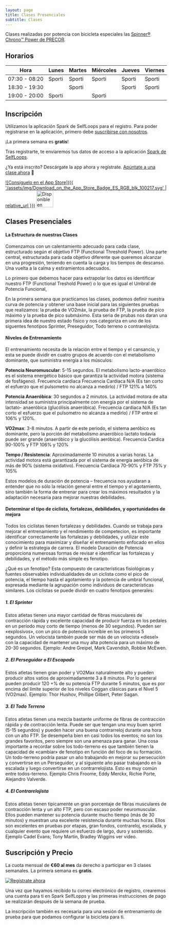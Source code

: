 ```yaml
---
layout: page
title: Clases Presenciales
subtitle: Clases
---
```


Clases realizadas por potencia con bicicleta especiales las  [Spinner® Chrono™ Power de PRECOR](https://spinning.com/content/pdfs/owners-manual/chrono-power.pdf).

## Horarios

| Hora | Lunes | Martes | Miércoles | Jueves | Viernes |
|------|-------|--------|-----------|--------|---------|
| 07:30 - 08:20 | Sporti | Sporti | Sporti | Sporti | Sporti |
| 18:30 - 19:30 |  | Sporti |  | Sporti | Sporti |
| 19:00 - 20:00 | Sporti |  | Sporti |  |  |

## Inscripción

Utilizamos la aplicación Spark de SelfLoops para el registro. Para poder registrarse en la aplicación, primero debe [suscribirse con nosotros](#Precio).

¡La primera semana es **gratis**!

Tras registrarte, te enviaremos tus datos de acceso a la aplicación [Spark de SelfLoops](https://www.selfloops.com/accounts/login).

¿Ya está inscrito? Descárgate la app ahora y regístrate. [Apúntate a una clase ahora](https://www.selfloops.com/team/sportitheclub) 💪

[![Consíguelo en el App Store]({{ '/assets/img/Download_on_the_App_Store_Badge_ES_RGB_blk_100217.svg' | relative_url }})](https://apps.apple.com/us/app/selfloops-spark/id1282997660?platform=iphone)
<a href='https://play.google.com/store/apps/details?id=selfloops.com.sloopsgroupfitness&pcampaignid=pcampaignidMKT-Other-global-all-co-prtnr-py-PartBadge-Mar2515-1'><img alt='Disponible en Google Play' src='https://play.google.com/intl/en_us/badges/static/images/badges/es_badge_web_generic.png' height="52"/></a>


## Clases Presenciales

#### La Estructura de nuestras Clases
Comenzamos con un calentamiento adecuado para cada clase, estructurado según el objetivo FTP (Functional Threshold Power). Una parte central, estructurada para cada objetivo diferente que queremos alcanzar en una progresión, teniendo en cuenta la carga y los tiempos de descanso. Una vuelta a la calma y estiramientos adecuados.

Lo primero que debemos hacer para extrapolar los datos es identificar nuestro FTP (Functional Treshold Power) o lo que es igual el Umbral de Potencia Funcional, 

En la primera semana que practicamos las clases, podemos definir nuestra curva de potencia y obtener una base inicial para las siguientes pruebas que realizamos: la prueba de VO2máx, la prueba de FTP, la prueba de pico máximo y la prueba de pico submáximo. Esta seria de prubas nos daran una primera idea de nuestro estado fisico y nos categoriza en uno de los siguentes fenotipos  Sprinter, Preseguidor, Todo terreno o contrarelojista.

#### Niveles de Entrenamiento
El entrenamiento necesita de la relación entre el tiempo y el cansancio, y esta se puede dividir en cuatro grupos de acuerdo con el metabolismo dominante, que suministra energía a los músculos:

**Potencia Neuromuscular**: 5-15 segundos. El metabolismo lacto-anaeróbico es el sistema energético básico que garantiza la actividad motora (sistema de fosfágeno). Frecuencia cardiaca Frecuencia Cardiaca N/A (Es tan corto el esfuerzo que el pulsometro no alcanza a medirlo) / FTP 121% a 140%

**Potencia Anaeróbica**: 30 segundos a 2 minutos. La actividad motora de alta intensidad se suministra principalmente con energía por el sistema de lactato- anaeróbica (glucólisis anaeróbica). Frecuencia cardiaca N/A (Es tan corto el esfuerzo que el pulsometro no alcanza a medirlo) / FTP entre el 106% y 120%.

**VO2max**: 3-8 minutos. A partir de este periodo, el sistema aeróbico es dominante, pero la porción del metabolismo anaeróbico lactato todavía puede ser grande (anaeróbico y la glucólisis aeróbica). Frecuencia Cardica 90-100% y FTP 106% y 120%

**Tempo / Resistencia**: Aproximadamente 10 minutos a varias horas. La actividad motora está garantizada por el sistema de energía aeróbica de más de 90% (sistema oxidativo). Frecuencia Cardiaca 70-90% y FTP 75% y 105%

Estos modelos de duración de potencia – frecuencia nos ayudaran a entender que no sólo la relación general entre el tiempo y el agotamiento, sino también la forma de entrenar para crear los máximos resultados y la adaptación necesaria para mejorar nuestras debilidades.

#### Determinar el tipo de ciclista, fortalezas, debilidades, y oportunidades de mejora
Todos los ciclistas tienen fortalezas y debilidades. Cuando se trabaja para mejorar el entrenamiento y el rendimiento de competecion, es importante identificar correctamente las fortalezas y debilidades,  y utilizar este conocimiento para maximizar y diseñar el entrenamiento enfocado en ellos y definir la estrategia de carrera. El modelo Duración de Potencia proporciona numerosas formas de revisar e identificar las fortalezas y debilidades, y el método más simple es fenotipo.

¿Qué es un fenotipo? Esta compuesto de características fisiológicas y fuentes observables individualidades de un ciclista como el pico de potencia, el tiempo hasta el agotamiento y la potencia de umbral funcional, expresada mediante la agrupación como individuos de características similares. Los ciclistas se puede dividir en cuatro fenotipos generales:

##### 1. El Sprinter
Estos atletas tienen una mayor cantidad de fibras musculares de contracción rápida y excelente capacidad de producir fuerza en los pedales en un período muy corto de tiempo (menos de 30 segundos). Pueden ser «explosivos», con un pico de potencia increíble en los primeros 5 segundos. Un velocista también puede ser más de un velocista «diesel» con la capacidad de mantener una muy alta potencia para un máximo de 20-30 segundos. Ejemplo: Andre Greipel, Mark Cavendish, Robbie McEwen.

##### 2. El Perseguidor o El Escapado
Estos atletas tienen gran poder y VO2Max naturalmente alto y pueden producir altos vatios de aproximadamente 3 a 8 minutos. Por lo general pueden producir 120 +% de su potencia FTP durante 5 minutos, que es por encima del límite superior de los niveles Coggan clásicas para el Nivel 5 (VO2max). Ejemplo: Thor Hushov, Phillipe Gilbert, Peter Sagan.

##### 3. El Todo Terreno
Estos atletas tienen una mezcla bastante uniforme de fibras de contracción rápida y de contracción lenta. Puede ser que tengan una muy buen sprint (5-15 segundos) y pueden hacer una buena contrarreloj durante una hora con un alto FTP. Se desempeña bien en casi todos los eventos; no son los grandes favoritos, pero siempre son una amenaza para ganar. Una cosa importante a recordar sobre los todo-terreno es que también tienen la capacidad de «cambiar» de fenotipo en función del foco de su formación. Un todo-terreno podría pasar un año trabajando en mejorar su persecución y convertirse en un Perseguidor, y al siguiente año pasar trabajando en la escalada y luego convertirse en un contrarrelojista. Esto es muy común entre todos-terreno. Ejemplo Chris Froome,  Eddy Merckx, Richie Porte, Alejandro Valverde.

##### 4. El Contrarelojista
Estos atletas tienen tipicamente un gran porcentaje de fibras musculares de contracción lenta y un alto FTP, pero con escaso poder neuromuscular. Ellos pueden mantener su potencia durante mucho tiempo (más de 30 minutos) y muestran una excelente resistencia durante muchas horas. Ellos son excelentes en pruebas por etapas, gran fondos, contrareloj, escalada, y cualquier evento que requiere un esfuerzo de largo, duro y sostenido. Ejemplo Cadel Evans; Tony Martin, Bradley Wiggins ver video.

<a name=Precio></a>

## Suscripción y Precio

La cuota mensual de **€60 al mes** da derecho a participar en 3 clases semanales. La primera semana es **gratis**.

[![Regístrate ahora](https://dabuttonfactory.com/button.png?t=Reg%C3%ADstrate+ahora&f=Open+Sans-Bold&ts=26&tc=fff&hp=45&vp=20&c=11&bgt=unicolored&bgc=8694ff)](mailto:shop@sporti.fit?subject=Suscripci%C3%B3n%3A%20Clases%20Presencialses%20de%20Sporti&body=Buenos%20d%C3%ADas%0A%0AMe%20gustar%C3%ADa%20inscribirme%20en%20las%20clases%20presenciales.%0A%0AEstos%20son%20los%20datos%20necesarios%20para%20mi%20inscripci%C3%B3n.%0A%0ANombre%3A%0AApodo*%3A%0AFecha%20de%20nacimiento%3A%20%0ASexo%3A%20%0ADirecci%C3%B3n%20completa%3A%20%0APeso%3A%20%0AFTP%20(Umbral%20de%20potencia%20funcional)*%3A%0AFrecuencia%20cardiaca%20en%20reposo*%3A%20%0AFrecuencia%20cardiaca%20m%C3%A1xima*%3A%20%0A%0A*%20si%20se%20dispone%0A%0A%0APor%20favor%2C%20env%C3%ADenme%20mis%20datos%20de%20acceso%20para%20inscribirme%20en%20una%20sesi%C3%B3n%20de%20formaci%C3%B3n%20de%20prueba.%0A%0AUn%20cordial%20saludo%0A%0A)

Una vez que hayamos recibido tu correo electrónico de registro, crearemos una cuenta para ti en Spark SelfLopps y las primeras instrucciones de pago se realizarán después de la semana de prueba.

La inscripción también es necesaria para una sesión de entrenamiento de prueba para que podamos configurar la bicicleta para ti.